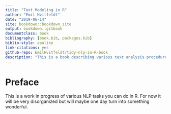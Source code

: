```yaml
--- 
title: "Text Modeling in R"
author: "Emil Hvitfeldt"
date: "2019-06-14"
site: bookdown::bookdown_site
output: bookdown::gitbook
documentclass: book
bibliography: [book.bib, packages.bib]
biblio-style: apalike
link-citations: yes
github-repo: EmilHvitfeldt/tidy-nlp-in-R-book
description: "This is a book describing various text analysis procedures done in R"
---
```


# Preface

This is a work in progress of various NLP tasks you can do in R. For now it will be very disorganized but will maybe one day turn into something wonderful.


